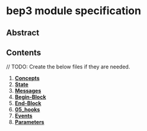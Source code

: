 # bep3 module specification

## Abstract

<!-- TODO: Create a abstract definition of what this module does, what functionality does it enable and how it can be used. -->

## Contents

// TODO: Create the below files if they are needed.
1. **[Concepts](01_concepts.md)**
2. **[State](02_state.md)**
3. **[Messages](03_messages.md)**
4. **[Begin-Block](04_begin_block.md)**
5. **[End-Block](06_end_bloc.md)**
6. **[05_hooks](06_hooks.md)**
7. **[Events](07_events.md)**
8. **[Parameters](08_params.md)**
